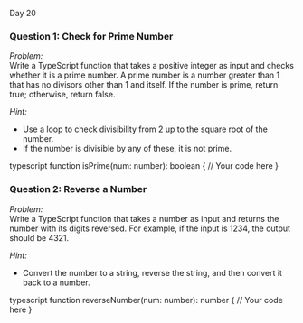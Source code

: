 Day 20
### Question 1: Check for Prime Number
*Problem:*  
Write a TypeScript function that takes a positive integer as input and checks whether it is a prime number. A prime number is a number greater than 1 that has no divisors other than 1 and itself. If the number is prime, return true; otherwise, return false.

*Hint:*  
- Use a loop to check divisibility from 2 up to the square root of the number.
- If the number is divisible by any of these, it is not prime.

typescript
function isPrime(num: number): boolean {
    // Your code here
}


### Question 2: Reverse a Number
*Problem:*  
Write a TypeScript function that takes a number as input and returns the number with its digits reversed. For example, if the input is 1234, the output should be 4321.

*Hint:*  
- Convert the number to a string, reverse the string, and then convert it back to a number.

typescript
function reverseNumber(num: number): number {
    // Your code here
}
